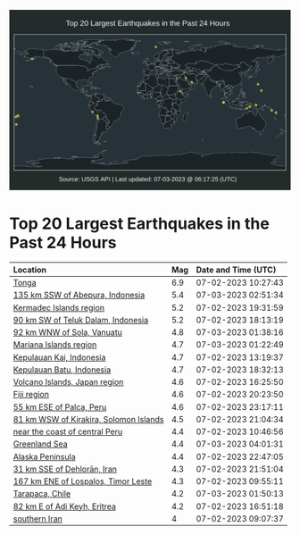 ![Map](./map.png)

# Top 20 Largest Earthquakes in the Past 24 Hours

| Location | Mag | Date and Time (UTC) |
|:---|:---|:---|
| [Tonga](https://earthquake.usgs.gov/earthquakes/eventpage/us6000kpls) | 6.9 | 07-02-2023 10:27:43 |
| [135 km SSW of Abepura, Indonesia](https://earthquake.usgs.gov/earthquakes/eventpage/us6000kprr) | 5.4 | 07-03-2023 02:51:34 |
| [Kermadec Islands region](https://earthquake.usgs.gov/earthquakes/eventpage/us6000kppy) | 5.2 | 07-02-2023 19:31:59 |
| [90 km SW of Teluk Dalam, Indonesia](https://earthquake.usgs.gov/earthquakes/eventpage/us6000kppk) | 5.2 | 07-02-2023 18:13:19 |
| [92 km WNW of Sola, Vanuatu](https://earthquake.usgs.gov/earthquakes/eventpage/us6000kprl) | 4.8 | 07-03-2023 01:38:16 |
| [Mariana Islands region](https://earthquake.usgs.gov/earthquakes/eventpage/us6000kprk) | 4.7 | 07-03-2023 01:22:49 |
| [Kepulauan Kai, Indonesia](https://earthquake.usgs.gov/earthquakes/eventpage/us6000kpn7) | 4.7 | 07-02-2023 13:19:37 |
| [Kepulauan Batu, Indonesia](https://earthquake.usgs.gov/earthquakes/eventpage/us6000kppr) | 4.7 | 07-02-2023 18:32:13 |
| [Volcano Islands, Japan region](https://earthquake.usgs.gov/earthquakes/eventpage/us6000kppc) | 4.6 | 07-02-2023 16:25:50 |
| [Fiji region](https://earthquake.usgs.gov/earthquakes/eventpage/us6000kpq3) | 4.6 | 07-02-2023 20:23:50 |
| [55 km ESE of Palca, Peru](https://earthquake.usgs.gov/earthquakes/eventpage/us6000kpqw) | 4.6 | 07-02-2023 23:17:11 |
| [81 km WSW of Kirakira, Solomon Islands](https://earthquake.usgs.gov/earthquakes/eventpage/us6000kpq8) | 4.5 | 07-02-2023 21:04:34 |
| [near the coast of central Peru](https://earthquake.usgs.gov/earthquakes/eventpage/us6000kpm5) | 4.4 | 07-02-2023 10:46:56 |
| [Greenland Sea](https://earthquake.usgs.gov/earthquakes/eventpage/us6000kps1) | 4.4 | 07-03-2023 04:01:31 |
| [Alaska Peninsula](https://earthquake.usgs.gov/earthquakes/eventpage/ak0238f0q4pu) | 4.4 | 07-02-2023 22:47:05 |
| [31 km SSE of Dehlorān, Iran](https://earthquake.usgs.gov/earthquakes/eventpage/us6000kpqc) | 4.3 | 07-02-2023 21:51:04 |
| [167 km ENE of Lospalos, Timor Leste](https://earthquake.usgs.gov/earthquakes/eventpage/us6000kpld) | 4.3 | 07-02-2023 09:55:11 |
| [Tarapaca, Chile](https://earthquake.usgs.gov/earthquakes/eventpage/us6000kprm) | 4.2 | 07-03-2023 01:50:13 |
| [82 km E of Adi Keyh, Eritrea](https://earthquake.usgs.gov/earthquakes/eventpage/us6000kppd) | 4.2 | 07-02-2023 16:51:18 |
| [southern Iran](https://earthquake.usgs.gov/earthquakes/eventpage/us6000kpl2) | 4 | 07-02-2023 09:07:37 |
